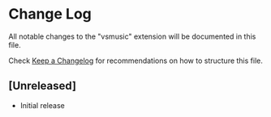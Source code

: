 # Change Log

All notable changes to the "vsmusic" extension will be documented in this file.

Check [Keep a Changelog](http://keepachangelog.com/) for recommendations on how to structure this file.

## [Unreleased]

- Initial release